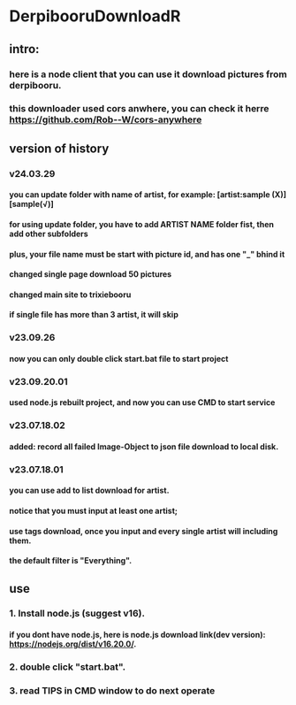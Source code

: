 # DerpibooruDownloadR

## intro:

### here is a node client that you can use it download pictures from derpibooru.

### this downloader used cors anwhere, you can check it herre https://github.com/Rob--W/cors-anywhere

## version of history

### v24.03.29

#### you can update folder with name of artist, for example: [artist:sample (X)] [sample(√)]

#### for using update folder, you have to add ARTIST NAME folder fist, then add other subfolders

#### plus, your file name must be start with picture id, and has one "\_" bhind it

#### changed single page download 50 pictures

#### changed main site to trixiebooru

#### if single file has more than 3 artist, it will skip

### v23.09.26

#### now you can only double click start.bat file to start project

### v23.09.20.01

#### used node.js rebuilt project, and now you can use CMD to start service

### v23.07.18.02

#### added: record all failed Image-Object to json file download to local disk.

### v23.07.18.01

#### you can use add to list download for artist.

#### notice that you must input at least one artist;

#### use tags download, once you input and every single artist will including them.

#### the default filter is "Everything".

## use

### 1. Install node.js (suggest v16).

#### if you dont have node.js, here is node.js download link(dev version): https://nodejs.org/dist/v16.20.0/.

### 2. double click "start.bat".

### 3. read TIPS in CMD window to do next operate
